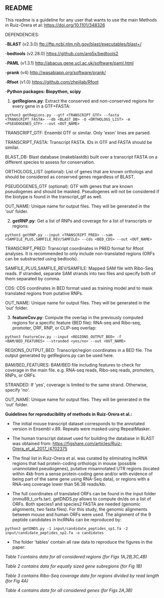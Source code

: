 ## README

This readme is a guideline for any user that wants to use the main Methods in Ruiz-Orera et al: https://doi.org/10.1101/348326  


DEPENDENCIES: 

-**BLAST** (v2.3.0) ftp://ftp.ncbi.nlm.nih.gov/blast/executables/blast+/

-**bedtools** (v2.28.0) https://github.com/arq5x/bedtools2

-**PAML** (v1.3.1) http://abacus.gene.ucl.ac.uk/software/paml.html

-**prank** (v4) http://wasabiapp.org/software/prank/

-**Rfoot** (v1.0) https://github.com/zhejilab/Rfoot

-**Python packages: Biopython, scipy**



1) **getRegions.py**: Extract the conserved and non-conserved regions for every gene in a GTF+FASTA:
```
python3 getRegions.py --gtf <TRANSCRIPT_GTF> --fasta <TRANSCRIPT_FASTA> --db <BLAST_DB> -O <ORTHOLOGS_LIST> -m <PSEUDOGENES_GTF> --out <OUT_NAME> 
```
TRANSCRIPT_GTF: Ensembl GTF or similar. Only 'exon' lines are parsed.

TRANSCRIPT_FASTA: Transcript FASTA. IDs in GTF and FASTA should be similar.

BLAST_DB: Blast database (makeblastdb) built over a transcript FASTA on a different species to assess for conservation.

ORTHOLOGS_LIST (optional): List of genes that are known orthologs and should be considered as conserved genes regardless of BLAST.

PSEUDOGENES_GTF (optional): GTF with genes that are known pseudogenes and should be masked. Pseudogenes will not be considered if the biotype is found in the transcript_gtf as well.

OUT_NAME: Unique name for output files. They will be generated in the 'out' folder.


2) **getRNP.py**: Get a list of RNPs and coverage for a list of transcripts or regions:
```
python3 getRNP.py --input <TRANSCRIPT_PRED> --sam <SAMFILE_PLUS,SAMFILE_REV/SAMFILE> --cds <BED_CDS> --out <OUT_NAME>
```
TRANSCRIPT_PRED: Transcript coordinates in PRED format for Rfoot analyses. It is recommended to only include non-translated regions (ORFs can be substracted using bedtools).

SAMFILE_PLUS,SAMFILE_REV/SAMFILE: Mapped SAM file with Ribo-Seq reads. If stranded, separate SAM strands into two files and specify both of them separated by comma.

CDS: CDS coordinates in BED format used as training model and to mask translated regions from putative RNPs.

OUT_NAME: Unique name for output files. They will be generated in the 'out' folder.


3) **featureCov.py**: Compute the overlap in the previously computed regions for a specific feature (BED file): RNA-seq and Ribo-seq, promoter, ORF, RNP, or CLIP-seq overlap:
```
python3 featureCov.py --input <REGIONS_OUTPUT_BED> -f <BAM/BED_FEATURES> --stranded <yes/no> --out <OUT_NAME> 
```
REGIONS_OUTPUT_BED: Transcript/region coordinates in a BED file. The output generated by getRegions.py can be used here.

BAM/BED_FEATURES: BAM/BED file including features to check for coverage in the main file. e.g. RNA-seq reads, Ribo-seq reads, promoters, RNPs, or ORFs.

STRANDED: If 'yes', coverage is limited to the same strand. Otherwise, specify 'no'.

OUT_NAME: Unique name for output files. They will be generated in the 'out' folder.


**Guidelines for reproducibility of methods in Ruiz-Orera et al.:**

- The initial mouse transcript dataset corresponds to the annotated version in Ensembl v.89. Repeats were masked using RepeatMasker.

- The human transcript dataset used for building the database in BLAST was obtained from: https://figshare.com/articles/Ruiz-Orera_et_al_2017_/4702375

- The final list in Ruiz-Orera et al. was curated by eliminating lncRNA regions that had protein-coding orthologs in mouse (possible unannotated pseudogenes), putative misannotated UTR regions (located within 4kb from a sense protein-coding gene and/or with evidence of being part of the same gene using RNA-Seq data), or regions with a RNA-seq coverage lower than 56.38 reads/kb.

- The full coordinates of translated ORFs can be found in the input folder (mmu89_t_orfs.tar). getDNDS.py allows to compute dn/ds on a list of ORFs. Both species1 and species2 FASTA are needed (genomic alignments, two fasta files). For this study, the genomic alignments between mouse and human ORFs were used. The alignment of the 9 peptide candidates in lncRNAs can be reproduced by:
```
python3 getDNDS.py -1 input/candidate_peptides_sp1.fa -2 input/candidate_peptides_sp2.fa -o candidates
```

- The folder 'tables' contain all raw data to reproduce the figures in the paper:

*Table 1 contains data for all considered regions (for Figs 1A,2B,3C,4B)*

*Table 2 contains data for equally sized gene subregions (for Fig 1B)*

*Table 3 contains Ribo-Seq coverage data for regions divided by read length (for Fig 4A)*

*Table 4 contains data for all considered genes (for Figs 2A,3B)*
